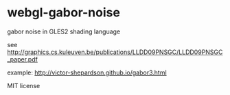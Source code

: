 webgl-gabor-noise
=================

gabor noise in GLES2 shading language

see http://graphics.cs.kuleuven.be/publications/LLDD09PNSGC/LLDD09PNSGC_paper.pdf

example: http://victor-shepardson.github.io/gabor3.html

MIT license
